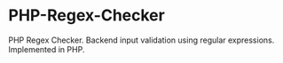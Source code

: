 # PHP-Regex-Checker
PHP Regex Checker.  Backend input validation using regular expressions.  Implemented in PHP. 
